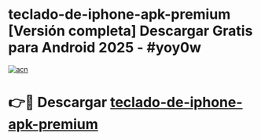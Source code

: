 # teclado-de-iphone-apk-premium  [Versión completa] Descargar Gratis para Android 2025 - #yoy0w

[![acn](https://github.com/user-attachments/assets/0f9c940e-d8b0-45ae-aac7-cd30a18b3e1c)](https://apps.freeplayer.one?title=teclado-de-iphone-apk-premium&ref=9F)

# 👉🔴 Descargar [teclado-de-iphone-apk-premium](https://apps.freeplayer.one?title=teclado-de-iphone-apk-premium&ref=9F)